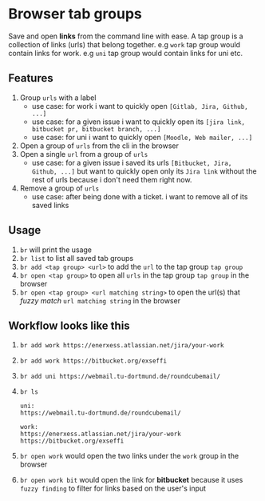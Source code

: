 # Browser tab groups

Save and open **links** from the command line with ease. A tap group is a collection of links (urls) that belong together.
e.g `work` tap group would contain links for work.
e.g `uni` tap group would contain links for uni etc.

## Features

1. Group `urls` with a label
   - use case: for work i want to quickly open `[Gitlab, Jira, Github, ...]`
   - use case: for a given issue i want to quickly open its `[jira link, bitbucket pr, bitbucket branch, ...]`
   - use case: for uni i want to quickly open `[Moodle, Web mailer, ...]`
1. Open a group of `urls` from the cli in the browser
1. Open a single `url` from a group of `urls`
   - use case: for a given issue i saved its urls `[Bitbucket, Jira, Github, ...]` but want to quickly open only its `Jira link` without the rest of urls because i don't need them right now.
1. Remove a group of `urls`
   - use case: after being done with a ticket. i want to remove all of its saved links

## Usage

1. `br` will print the usage
1. `br list` to list all saved tab groups
1. `br add <tap group> <url>` to add the `url` to the tap group `tap group`
1. `br open <tap group>` to open all `urls` in the tap group `tap group` in the browser
1. `br open <tap group> <url matching string>` to open the url(s) that _fuzzy match_ `url matching string` in the browser

## Workflow looks like this

1.  `br add work https://enerxess.atlassian.net/jira/your-work`
1.  `br add work https://bitbucket.org/exseffi`
1.  `br add uni https://webmail.tu-dortmund.de/roundcubemail/`
1.  `br ls`

    ```
    uni:
    https://webmail.tu-dortmund.de/roundcubemail/

    work:
    https://enerxess.atlassian.net/jira/your-work
    https://bitbucket.org/exseffi
    ```

1.  `br open work` would open the two links under the `work` group in the browser
1.  `br open work bit` would open the link for **bitbucket** because it uses `fuzzy finding` to filter for links based on the user's input

